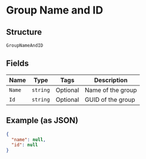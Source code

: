 
# Group Name and ID

## Structure

`GroupNameAndID`

## Fields

| Name | Type | Tags | Description |
|  --- | --- | --- | --- |
| `Name` | `string` | Optional | Name of the group |
| `Id` | `string` | Optional | GUID of the group |

## Example (as JSON)

```json
{
  "name": null,
  "id": null
}
```

